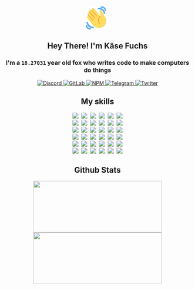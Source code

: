 <div><p align=center><img src=./resources/images/wave.gif width=64px height=64px></p><h2 align=center>Hey There! I'm Käse Fuchs</h2><h3 align=center>I'm a <code>18.27031</code> year old fox who writes code to make computers do things</h3><p align=center><a href=https://discord.com/users/507526681125322772><img alt=Discord src="https://img.shields.io/badge/Discord-5865F2?logo=discord&logoColor=white&style=flat-square#519967471e95a15385a3e57b0e669227"> </a><a href=https://gitlab.com/kasefuchs><img alt=GitLab src="https://img.shields.io/badge/GitLab-330F63?logo=gitlab&logoColor=white&style=flat-square#519967471e95a15385a3e57b0e669227"> </a><a href=https://npmjs.com/~kasefuchs><img alt=NPM src="https://img.shields.io/badge/NPM-CB3837?logo=npm&logoColor=white&style=flat-square#519967471e95a15385a3e57b0e669227"> </a><a href=https://t.me/kasefuchs><img alt=Telegram src="https://img.shields.io/badge/Telegram-2CA5E0?logo=telegram&logoColor=white&style=flat-square#519967471e95a15385a3e57b0e669227"> </a><a href=https://twitter.com/kasefuchs><img alt=Twitter src="https://img.shields.io/badge/Twitter-1DA1F2?logo=twitter&logoColor=white&style=flat-square#519967471e95a15385a3e57b0e669227"></a></p><h2 align=center>My skills</h2><p align=center><a href=https://aws.amazon.com/ ><picture><source srcset="https://skillicons.dev/icons?i=aws&theme=dark#519967471e95a15385a3e57b0e669227" media="(prefers-color-scheme: dark)"><source srcset="https://skillicons.dev/icons?i=aws&theme=light#519967471e95a15385a3e57b0e669227" media="(prefers-color-scheme: light), (prefers-color-scheme: no-preference)"><img src="https://skillicons.dev/icons?i=aws&theme=light#519967471e95a15385a3e57b0e669227"></picture></a>&nbsp;&nbsp;<a href=https://en.wikipedia.org/wiki/Bash_(Unix_shell)><picture><source srcset="https://skillicons.dev/icons?i=bash&theme=dark#519967471e95a15385a3e57b0e669227" media="(prefers-color-scheme: dark)"><source srcset="https://skillicons.dev/icons?i=bash&theme=light#519967471e95a15385a3e57b0e669227" media="(prefers-color-scheme: light), (prefers-color-scheme: no-preference)"><img src="https://skillicons.dev/icons?i=bash&theme=light#519967471e95a15385a3e57b0e669227"></picture></a>&nbsp;&nbsp;<a href=https://discord.com/developers/docs><picture><source srcset="https://skillicons.dev/icons?i=bots&theme=dark#519967471e95a15385a3e57b0e669227" media="(prefers-color-scheme: dark)"><source srcset="https://skillicons.dev/icons?i=bots&theme=light#519967471e95a15385a3e57b0e669227" media="(prefers-color-scheme: light), (prefers-color-scheme: no-preference)"><img src="https://skillicons.dev/icons?i=bots&theme=light#519967471e95a15385a3e57b0e669227"></picture></a>&nbsp;&nbsp;<a href=https://www.cloudflare.com/ ><picture><source srcset="https://skillicons.dev/icons?i=cloudflare&theme=dark#519967471e95a15385a3e57b0e669227" media="(prefers-color-scheme: dark)"><source srcset="https://skillicons.dev/icons?i=cloudflare&theme=light#519967471e95a15385a3e57b0e669227" media="(prefers-color-scheme: light), (prefers-color-scheme: no-preference)"><img src="https://skillicons.dev/icons?i=cloudflare&theme=light#519967471e95a15385a3e57b0e669227"></picture></a>&nbsp;&nbsp;<a href=https://en.wikipedia.org/wiki/CSS><picture><source srcset="https://skillicons.dev/icons?i=css&theme=dark#519967471e95a15385a3e57b0e669227" media="(prefers-color-scheme: dark)"><source srcset="https://skillicons.dev/icons?i=css&theme=light#519967471e95a15385a3e57b0e669227" media="(prefers-color-scheme: light), (prefers-color-scheme: no-preference)"><img src="https://skillicons.dev/icons?i=css&theme=light#519967471e95a15385a3e57b0e669227"></picture></a>&nbsp;&nbsp;<a href=https://www.docker.com/ ><picture><source srcset="https://skillicons.dev/icons?i=docker&theme=dark#519967471e95a15385a3e57b0e669227" media="(prefers-color-scheme: dark)"><source srcset="https://skillicons.dev/icons?i=docker&theme=light#519967471e95a15385a3e57b0e669227" media="(prefers-color-scheme: light), (prefers-color-scheme: no-preference)"><img src="https://skillicons.dev/icons?i=docker&theme=light#519967471e95a15385a3e57b0e669227"></picture></a><br><a href=https://www.electronjs.org/ ><picture><source srcset="https://skillicons.dev/icons?i=electron&theme=dark#519967471e95a15385a3e57b0e669227" media="(prefers-color-scheme: dark)"><source srcset="https://skillicons.dev/icons?i=electron&theme=light#519967471e95a15385a3e57b0e669227" media="(prefers-color-scheme: light), (prefers-color-scheme: no-preference)"><img src="https://skillicons.dev/icons?i=electron&theme=light#519967471e95a15385a3e57b0e669227"></picture></a>&nbsp;&nbsp;<a href=https://expressjs.com/ ><picture><source srcset="https://skillicons.dev/icons?i=express&theme=dark#519967471e95a15385a3e57b0e669227" media="(prefers-color-scheme: dark)"><source srcset="https://skillicons.dev/icons?i=express&theme=light#519967471e95a15385a3e57b0e669227" media="(prefers-color-scheme: light), (prefers-color-scheme: no-preference)"><img src="https://skillicons.dev/icons?i=express&theme=light#519967471e95a15385a3e57b0e669227"></picture></a>&nbsp;&nbsp;<a href=https://www.figma.com/ ><picture><source srcset="https://skillicons.dev/icons?i=figma&theme=dark#519967471e95a15385a3e57b0e669227" media="(prefers-color-scheme: dark)"><source srcset="https://skillicons.dev/icons?i=figma&theme=light#519967471e95a15385a3e57b0e669227" media="(prefers-color-scheme: light), (prefers-color-scheme: no-preference)"><img src="https://skillicons.dev/icons?i=figma&theme=light#519967471e95a15385a3e57b0e669227"></picture></a>&nbsp;&nbsp;<a href=https://firebase.google.com/ ><picture><source srcset="https://skillicons.dev/icons?i=firebase&theme=dark#519967471e95a15385a3e57b0e669227" media="(prefers-color-scheme: dark)"><source srcset="https://skillicons.dev/icons?i=firebase&theme=light#519967471e95a15385a3e57b0e669227" media="(prefers-color-scheme: light), (prefers-color-scheme: no-preference)"><img src="https://skillicons.dev/icons?i=firebase&theme=light#519967471e95a15385a3e57b0e669227"></picture></a>&nbsp;&nbsp;<a href=https://flask.palletsprojects.com/ ><picture><source srcset="https://skillicons.dev/icons?i=flask&theme=dark#519967471e95a15385a3e57b0e669227" media="(prefers-color-scheme: dark)"><source srcset="https://skillicons.dev/icons?i=flask&theme=light#519967471e95a15385a3e57b0e669227" media="(prefers-color-scheme: light), (prefers-color-scheme: no-preference)"><img src="https://skillicons.dev/icons?i=flask&theme=light#519967471e95a15385a3e57b0e669227"></picture></a>&nbsp;&nbsp;<a href=https://cloud.google.com/ ><picture><source srcset="https://skillicons.dev/icons?i=gcp&theme=dark#519967471e95a15385a3e57b0e669227" media="(prefers-color-scheme: dark)"><source srcset="https://skillicons.dev/icons?i=gcp&theme=light#519967471e95a15385a3e57b0e669227" media="(prefers-color-scheme: light), (prefers-color-scheme: no-preference)"><img src="https://skillicons.dev/icons?i=gcp&theme=light#519967471e95a15385a3e57b0e669227"></picture></a><br><a href=https://git-scm.com/ ><picture><source srcset="https://skillicons.dev/icons?i=git&theme=dark#519967471e95a15385a3e57b0e669227" media="(prefers-color-scheme: dark)"><source srcset="https://skillicons.dev/icons?i=git&theme=light#519967471e95a15385a3e57b0e669227" media="(prefers-color-scheme: light), (prefers-color-scheme: no-preference)"><img src="https://skillicons.dev/icons?i=git&theme=light#519967471e95a15385a3e57b0e669227"></picture></a>&nbsp;&nbsp;<a href=https://github.com/ ><picture><source srcset="https://skillicons.dev/icons?i=github&theme=dark#519967471e95a15385a3e57b0e669227" media="(prefers-color-scheme: dark)"><source srcset="https://skillicons.dev/icons?i=github&theme=light#519967471e95a15385a3e57b0e669227" media="(prefers-color-scheme: light), (prefers-color-scheme: no-preference)"><img src="https://skillicons.dev/icons?i=github&theme=light#519967471e95a15385a3e57b0e669227"></picture></a>&nbsp;&nbsp;<a href=https://gitlab.com/ ><picture><source srcset="https://skillicons.dev/icons?i=gitlab&theme=dark#519967471e95a15385a3e57b0e669227" media="(prefers-color-scheme: dark)"><source srcset="https://skillicons.dev/icons?i=gitlab&theme=light#519967471e95a15385a3e57b0e669227" media="(prefers-color-scheme: light), (prefers-color-scheme: no-preference)"><img src="https://skillicons.dev/icons?i=gitlab&theme=light#519967471e95a15385a3e57b0e669227"></picture></a>&nbsp;&nbsp;<a href=https://www.heroku.com/ ><picture><source srcset="https://skillicons.dev/icons?i=heroku&theme=dark#519967471e95a15385a3e57b0e669227" media="(prefers-color-scheme: dark)"><source srcset="https://skillicons.dev/icons?i=heroku&theme=light#519967471e95a15385a3e57b0e669227" media="(prefers-color-scheme: light), (prefers-color-scheme: no-preference)"><img src="https://skillicons.dev/icons?i=heroku&theme=light#519967471e95a15385a3e57b0e669227"></picture></a>&nbsp;&nbsp;<a href=https://en.wikipedia.org/wiki/HTML><picture><source srcset="https://skillicons.dev/icons?i=html&theme=dark#519967471e95a15385a3e57b0e669227" media="(prefers-color-scheme: dark)"><source srcset="https://skillicons.dev/icons?i=html&theme=light#519967471e95a15385a3e57b0e669227" media="(prefers-color-scheme: light), (prefers-color-scheme: no-preference)"><img src="https://skillicons.dev/icons?i=html&theme=light#519967471e95a15385a3e57b0e669227"></picture></a>&nbsp;&nbsp;<a href=https://en.wikipedia.org/wiki/JavaScript><picture><source srcset="https://skillicons.dev/icons?i=js&theme=dark#519967471e95a15385a3e57b0e669227" media="(prefers-color-scheme: dark)"><source srcset="https://skillicons.dev/icons?i=js&theme=light#519967471e95a15385a3e57b0e669227" media="(prefers-color-scheme: light), (prefers-color-scheme: no-preference)"><img src="https://skillicons.dev/icons?i=js&theme=light#519967471e95a15385a3e57b0e669227"></picture></a><br><a href=https://en.wikipedia.org/wiki/Linux><picture><source srcset="https://skillicons.dev/icons?i=linux&theme=dark#519967471e95a15385a3e57b0e669227" media="(prefers-color-scheme: dark)"><source srcset="https://skillicons.dev/icons?i=linux&theme=light#519967471e95a15385a3e57b0e669227" media="(prefers-color-scheme: light), (prefers-color-scheme: no-preference)"><img src="https://skillicons.dev/icons?i=linux&theme=light#519967471e95a15385a3e57b0e669227"></picture></a>&nbsp;&nbsp;<a href=https://mui.com/ ><picture><source srcset="https://skillicons.dev/icons?i=materialui&theme=dark#519967471e95a15385a3e57b0e669227" media="(prefers-color-scheme: dark)"><source srcset="https://skillicons.dev/icons?i=materialui&theme=light#519967471e95a15385a3e57b0e669227" media="(prefers-color-scheme: light), (prefers-color-scheme: no-preference)"><img src="https://skillicons.dev/icons?i=materialui&theme=light#519967471e95a15385a3e57b0e669227"></picture></a>&nbsp;&nbsp;<a href=https://en.wikipedia.org/wiki/Markdown><picture><source srcset="https://skillicons.dev/icons?i=md&theme=dark#519967471e95a15385a3e57b0e669227" media="(prefers-color-scheme: dark)"><source srcset="https://skillicons.dev/icons?i=md&theme=light#519967471e95a15385a3e57b0e669227" media="(prefers-color-scheme: light), (prefers-color-scheme: no-preference)"><img src="https://skillicons.dev/icons?i=md&theme=light#519967471e95a15385a3e57b0e669227"></picture></a>&nbsp;&nbsp;<a href=https://www.mongodb.com/ ><picture><source srcset="https://skillicons.dev/icons?i=mongodb&theme=dark#519967471e95a15385a3e57b0e669227" media="(prefers-color-scheme: dark)"><source srcset="https://skillicons.dev/icons?i=mongodb&theme=light#519967471e95a15385a3e57b0e669227" media="(prefers-color-scheme: light), (prefers-color-scheme: no-preference)"><img src="https://skillicons.dev/icons?i=mongodb&theme=light#519967471e95a15385a3e57b0e669227"></picture></a>&nbsp;&nbsp;<a href=https://www.mysql.com/ ><picture><source srcset="https://skillicons.dev/icons?i=mysql&theme=dark#519967471e95a15385a3e57b0e669227" media="(prefers-color-scheme: dark)"><source srcset="https://skillicons.dev/icons?i=mysql&theme=light#519967471e95a15385a3e57b0e669227" media="(prefers-color-scheme: light), (prefers-color-scheme: no-preference)"><img src="https://skillicons.dev/icons?i=mysql&theme=light#519967471e95a15385a3e57b0e669227"></picture></a>&nbsp;&nbsp;<a href=https://nextjs.org/ ><picture><source srcset="https://skillicons.dev/icons?i=nextjs&theme=dark#519967471e95a15385a3e57b0e669227" media="(prefers-color-scheme: dark)"><source srcset="https://skillicons.dev/icons?i=nextjs&theme=light#519967471e95a15385a3e57b0e669227" media="(prefers-color-scheme: light), (prefers-color-scheme: no-preference)"><img src="https://skillicons.dev/icons?i=nextjs&theme=light#519967471e95a15385a3e57b0e669227"></picture></a><br><a href=https://nodejs.org/en/ ><picture><source srcset="https://skillicons.dev/icons?i=nodejs&theme=dark#519967471e95a15385a3e57b0e669227" media="(prefers-color-scheme: dark)"><source srcset="https://skillicons.dev/icons?i=nodejs&theme=light#519967471e95a15385a3e57b0e669227" media="(prefers-color-scheme: light), (prefers-color-scheme: no-preference)"><img src="https://skillicons.dev/icons?i=nodejs&theme=light#519967471e95a15385a3e57b0e669227"></picture></a>&nbsp;&nbsp;<a href=https://www.postgresql.org/ ><picture><source srcset="https://skillicons.dev/icons?i=postgres&theme=dark#519967471e95a15385a3e57b0e669227" media="(prefers-color-scheme: dark)"><source srcset="https://skillicons.dev/icons?i=postgres&theme=light#519967471e95a15385a3e57b0e669227" media="(prefers-color-scheme: light), (prefers-color-scheme: no-preference)"><img src="https://skillicons.dev/icons?i=postgres&theme=light#519967471e95a15385a3e57b0e669227"></picture></a>&nbsp;&nbsp;<a href=https://learn.microsoft.com/en-us/powershell/ ><picture><source srcset="https://skillicons.dev/icons?i=powershell&theme=dark#519967471e95a15385a3e57b0e669227" media="(prefers-color-scheme: dark)"><source srcset="https://skillicons.dev/icons?i=powershell&theme=light#519967471e95a15385a3e57b0e669227" media="(prefers-color-scheme: light), (prefers-color-scheme: no-preference)"><img src="https://skillicons.dev/icons?i=powershell&theme=light#519967471e95a15385a3e57b0e669227"></picture></a>&nbsp;&nbsp;<a href=https://www.python.org/ ><picture><source srcset="https://skillicons.dev/icons?i=py&theme=dark#519967471e95a15385a3e57b0e669227" media="(prefers-color-scheme: dark)"><source srcset="https://skillicons.dev/icons?i=py&theme=light#519967471e95a15385a3e57b0e669227" media="(prefers-color-scheme: light), (prefers-color-scheme: no-preference)"><img src="https://skillicons.dev/icons?i=py&theme=light#519967471e95a15385a3e57b0e669227"></picture></a>&nbsp;&nbsp;<a href=https://www.raspberrypi.org/ ><picture><source srcset="https://skillicons.dev/icons?i=raspberrypi&theme=dark#519967471e95a15385a3e57b0e669227" media="(prefers-color-scheme: dark)"><source srcset="https://skillicons.dev/icons?i=raspberrypi&theme=light#519967471e95a15385a3e57b0e669227" media="(prefers-color-scheme: light), (prefers-color-scheme: no-preference)"><img src="https://skillicons.dev/icons?i=raspberrypi&theme=light#519967471e95a15385a3e57b0e669227"></picture></a>&nbsp;&nbsp;<a href=https://reactjs.org/ ><picture><source srcset="https://skillicons.dev/icons?i=react&theme=dark#519967471e95a15385a3e57b0e669227" media="(prefers-color-scheme: dark)"><source srcset="https://skillicons.dev/icons?i=react&theme=light#519967471e95a15385a3e57b0e669227" media="(prefers-color-scheme: light), (prefers-color-scheme: no-preference)"><img src="https://skillicons.dev/icons?i=react&theme=light#519967471e95a15385a3e57b0e669227"></picture></a><br><a href=https://redux.js.org/ ><picture><source srcset="https://skillicons.dev/icons?i=redux&theme=dark#519967471e95a15385a3e57b0e669227" media="(prefers-color-scheme: dark)"><source srcset="https://skillicons.dev/icons?i=redux&theme=light#519967471e95a15385a3e57b0e669227" media="(prefers-color-scheme: light), (prefers-color-scheme: no-preference)"><img src="https://skillicons.dev/icons?i=redux&theme=light#519967471e95a15385a3e57b0e669227"></picture></a>&nbsp;&nbsp;<a href=https://en.wikipedia.org/wiki/Regular_expression><picture><source srcset="https://skillicons.dev/icons?i=regex&theme=dark#519967471e95a15385a3e57b0e669227" media="(prefers-color-scheme: dark)"><source srcset="https://skillicons.dev/icons?i=regex&theme=light#519967471e95a15385a3e57b0e669227" media="(prefers-color-scheme: light), (prefers-color-scheme: no-preference)"><img src="https://skillicons.dev/icons?i=regex&theme=light#519967471e95a15385a3e57b0e669227"></picture></a>&nbsp;&nbsp;<a href=https://en.wikipedia.org/wiki/Sass_(stylesheet_language)><picture><source srcset="https://skillicons.dev/icons?i=sass&theme=dark#519967471e95a15385a3e57b0e669227" media="(prefers-color-scheme: dark)"><source srcset="https://skillicons.dev/icons?i=sass&theme=light#519967471e95a15385a3e57b0e669227" media="(prefers-color-scheme: light), (prefers-color-scheme: no-preference)"><img src="https://skillicons.dev/icons?i=sass&theme=light#519967471e95a15385a3e57b0e669227"></picture></a>&nbsp;&nbsp;<a href=https://www.typescriptlang.org/ ><picture><source srcset="https://skillicons.dev/icons?i=ts&theme=dark#519967471e95a15385a3e57b0e669227" media="(prefers-color-scheme: dark)"><source srcset="https://skillicons.dev/icons?i=ts&theme=light#519967471e95a15385a3e57b0e669227" media="(prefers-color-scheme: light), (prefers-color-scheme: no-preference)"><img src="https://skillicons.dev/icons?i=ts&theme=light#519967471e95a15385a3e57b0e669227"></picture></a>&nbsp;&nbsp;<a href=https://unity.com/ ><picture><source srcset="https://skillicons.dev/icons?i=unity&theme=dark#519967471e95a15385a3e57b0e669227" media="(prefers-color-scheme: dark)"><source srcset="https://skillicons.dev/icons?i=unity&theme=light#519967471e95a15385a3e57b0e669227" media="(prefers-color-scheme: light), (prefers-color-scheme: no-preference)"><img src="https://skillicons.dev/icons?i=unity&theme=light#519967471e95a15385a3e57b0e669227"></picture></a>&nbsp;&nbsp;<a href=https://workers.cloudflare.com/ ><picture><source srcset="https://skillicons.dev/icons?i=workers&theme=dark#519967471e95a15385a3e57b0e669227" media="(prefers-color-scheme: dark)"><source srcset="https://skillicons.dev/icons?i=workers&theme=light#519967471e95a15385a3e57b0e669227" media="(prefers-color-scheme: light), (prefers-color-scheme: no-preference)"><img src="https://skillicons.dev/icons?i=workers&theme=light#519967471e95a15385a3e57b0e669227"></picture></a><br></p><h2 align=center>Github Stats</h2><p align=center><picture><source srcset="https://github-readme-stats-kasefuchs.vercel.app/api/?count_private=true&hide_border=true&hide_rank=true&line_height=20&hide_title=true&username=Kasefuchs&theme=dark#519967471e95a15385a3e57b0e669227" media="(prefers-color-scheme: dark)"><source srcset="https://github-readme-stats-kasefuchs.vercel.app/api/?count_private=true&hide_border=true&hide_rank=true&line_height=20&hide_title=true&username=Kasefuchs&theme=light#519967471e95a15385a3e57b0e669227" media="(prefers-color-scheme: light), (prefers-color-scheme: no-preference)"><img align=middle width=350 height=140 src="https://github-readme-stats-kasefuchs.vercel.app/api/?count_private=true&hide_border=true&hide_rank=true&line_height=20&hide_title=true&username=Kasefuchs&theme=light#519967471e95a15385a3e57b0e669227"></picture><picture><source srcset="https://github-readme-stats-kasefuchs.vercel.app/api/top-langs/?count_private=true&hide_border=true&layout=compact&username=Kasefuchs&theme=dark#519967471e95a15385a3e57b0e669227" media="(prefers-color-scheme: dark)"><source srcset="https://github-readme-stats-kasefuchs.vercel.app/api/top-langs/?count_private=true&hide_border=true&layout=compact&username=Kasefuchs&theme=light#519967471e95a15385a3e57b0e669227" media="(prefers-color-scheme: light), (prefers-color-scheme: no-preference)"><img align=middle width=350 height=140 src="https://github-readme-stats-kasefuchs.vercel.app/api/top-langs/?count_private=true&hide_border=true&layout=compact&username=Kasefuchs&theme=light#519967471e95a15385a3e57b0e669227"></picture></p><img src="https://hit.yhype.me/github/profile?user_id=64592097#519967471e95a15385a3e57b0e669227" alt=""></div>